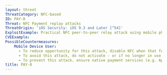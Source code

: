 ```yaml
---
layout: threat
ThreatCategory: NFC-based
ID: PAY-0
Threat: NFC Payment replay attacks
ThreatOrigin: 'iOS Security: iOS 9.3 and Later [^54]'
ExploitExample: Practical NFC peer-to-peer relay attack using mobile phones. [^11]
CVEExample:
PossibleCountermeasures:
    Mobile Device User:
      - To reduce opportunity for this attack, disable NFC when that feature is not in use.
      - To avoid this attack, do not activate - or if no longer in use, deactivate - native mobile payment features, such as Apple Pay.
      - To prevent this attack, ensure native payment services (e.g. Apple Pay) are configured to require user interaction to complete any contactless payment transaction.
title: PAY-0
---
```

